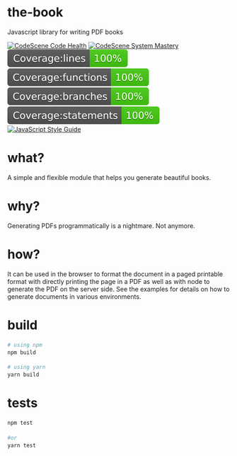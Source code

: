 # the-book
Javascript library for writing PDF books

[![CodeScene Code Health](https://codescene.io/projects/29086/status-badges/code-health)](https://codescene.io/projects/29086)
[![CodeScene System Mastery](https://codescene.io/projects/29086/status-badges/system-mastery)](https://codescene.io/projects/29086)
![Coverage: lines](./img/badge-lines.svg)
![Coverage: functions](./img/badge-functions.svg)
![Coverage: branches](./img/badge-branches.svg)
![Coverage: statements](./img/badge-statements.svg)
[![JavaScript Style Guide](https://img.shields.io/badge/code_style-standard-brightgreen.svg)](https://standardjs.com)

# what?

A simple and flexible module that helps you generate beautiful books.

# why?

Generating PDFs programmatically is a nightmare. Not anymore.

# how?

It can be used in the browser to format the document in a paged printable format with directly printing the page in a
PDF as well as with node to generate the PDF on the server side.
See the examples for details on how to generate documents in various environments.

# build

```bash
# using npm
npm build

# using yarn
yarn build
```

# tests

```bash
npm test

#or
yarn test 
```

